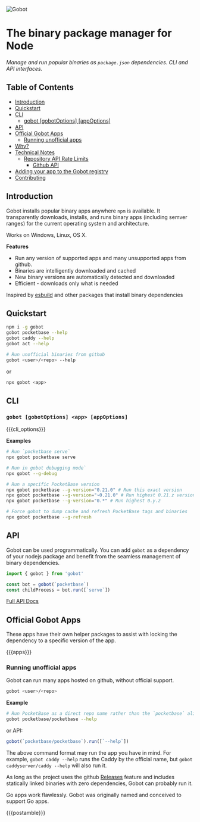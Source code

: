 ![Gobot](https://raw.githubusercontent.com/benallfree/gobot/{{{branch}}}/assets/gobot-banner.png)

# The binary package manager for Node

_Manage and run popular binaries as `package.json` dependencies. CLI and API interfaces._

## Table of Contents

- [Introduction](#introduction)
- [Quickstart](#quickstart)
- [CLI](#cli)
  - [gobot [gobotOptions] <app> [appOptions]](#gobot-gobotoptions-app-appoptions)
- [API](#api)
- [Official Gobot Apps](#official-gobot-apps)
  - [Running unofficial apps](#running-unofficial-apps)
- [Why?](#why)
- [Technical Notes](#technical-notes)
  - [Repository API Rate Limits](#repository-api-rate-limits)
    - [Github API](#github-api)
- [Adding your app to the Gobot registry](#adding-your-app-to-the-gobot-registry)
- [Contributing](#contributing)

## Introduction

Gobot installs popular binary apps anywhere `npm` is available. It transparently downloads, installs, and runs binary apps (including semver ranges) for the current operating system and architecture.

Works on Windows, Linux, OS X.

**Features**

- Run any version of supported apps and many unsupported apps from github.
- Binaries are intelligently downloaded and cached
- New binary versions are automatically detected and downloaded
- Efficient - downloads only what is needed

Inspired by [esbuild](https://esbuild.github.io/) and other packages that install binary dependencies

## Quickstart

```bash
npm i -g gobot
gobot pocketbase --help
gobot caddy --help
gobot act --help

# Run unofficial binaries from github
gobot <user>/<repo> --help
```

or

```bash
npx gobot <app>
```

## CLI

### `gobot [gobotOptions] <app> [appOptions]`

{{{cli_options}}}

**Examples**

```bash
# Run `pocketbase serve`
npx gobot pocketbase serve

# Run in gobot debugging mode`
npx gobot --g-debug

# Run a specific PocketBase version
npx gobot pocketbase --g-version="0.21.0" # Run this exact version
npx gobot pocketbase --g-version="~0.21.0" # Run highest 0.21.z version
npx gobot pocketbase --g-version="0.*" # Run highest 0.y.z

# Force gobot to dump cache and refresh PocketBase tags and binaries
npx gobot pocketbase --g-refresh
```

## API

Gobot can be used programmatically. You can add `gobot` as a dependency of your nodejs package and benefit from the seamless management of binary dependencies.

```ts
import { gobot } from 'gobot'

const bot = gobot(`pocketbase`)
const childProcess = bot.run([`serve`])
```

[Full API Docs](https://github.com/pockethost/gobot/blob/{{{branch}}}/docs/readme.md)

## Official Gobot Apps

These apps have their own helper packages to assist with locking the dependency to a specific version of the app.

{{{apps}}}

### Running unofficial apps

Gobot can run many apps hosted on github, without official support.

```bash
gobot <user>/<repo>
```

**Example**

```bash
# Run PocketBase as a direct repo name rather than the `pocketbase` alias
gobot pocketbase/pocketbase --help
```

or API:

```ts
gobot(`pocketbase/pocketbase`).run([`--help`])
```

The above command format may run the app you have in mind. For example, `gobot caddy --help` runs the Caddy by the official name, but `gobot caddyserver/caddy --help` will also run it.

As long as the project uses the github [Releases](https://docs.github.com/en/repositories/releasing-projects-on-github/managing-releases-in-a-repository) feature and includes statically linked binaries with zero dependencies, Gobot can probably run it.

Go apps work flawlessly. Gobot was originally named and conceived to support Go apps.

{{{postamble}}}

